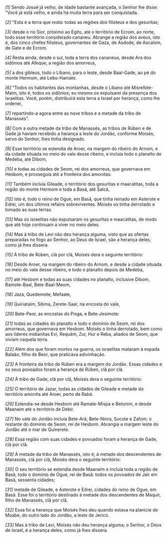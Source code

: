 *[1]* Sendo Josué já velho, de idade bastante avançada, o Senhor lhe disse: "Você já está velho, e ainda há muita terra para ser conquistada.

*[2]* "Esta é a terra que resta: todas as regiões dos filisteus e dos gesuritas;

*[3]* desde o rio Sior, próximo ao Egito, até o território de Ecrom, ao norte, todo esse território considerado cananeu. Abrange a região dos aveus, isto é, dos cinco chefes filisteus, governantes de Gaza, de Asdode, de Ascalom, de Gate e de Ecrom.

*[4]* Resta ainda, desde o sul, toda a terra dos cananeus, desde Ara dos sidônios até Afeque, a região dos amorreus,

*[5]* a dos gibleus, todo o Líbano, para o leste, desde Baal-Gade, ao pé do monte Hermom, até Lebo-Hamate.

*[6]* "Todos os habitantes das montanhas, desde o Líbano até Misrefote-Maim, isto é, todos os sidônios; eu mesmo os expulsarei da presença dos israelitas. Você, porém, distribuirá esta terra a Israel por herança, como lhe ordenei,

*[7]* repartindo-a agora entre as nove tribos e a metade da tribo de Manassés".

*[8]* Com a outra metade da tribo de Manassés, as tribos de Rúben e de Gade já haviam recebido a herança a leste do Jordão, conforme Moisés, servo do Senhor, lhes tinha designado.

*[9]* Esse território se estendia de Aroer, na margem do ribeiro do Arnom, e da cidade situada no meio do vale desse ribeiro, e incluía todo o planalto de Medeba, até Dibom,

*[10]* e todas as cidades de Seom, rei dos amorreus, que governava em Hesbom, e prosseguia até a fronteira dos amonitas.

*[11]* Também incluía Gileade, o território dos gesuritas e maacatitas, toda a região do monte Hermom e toda a Basã, até Salcá,

*[12]* isto é, todo o reino de Ogue, em Basã, que tinha reinado em Asterote e Edrei, um dos últimos refains sobreviventes. Moisés os tinha derrotado e tomado as suas terras.

*[13]* Mas os israelitas não expulsaram os gesuritas e maacatitas, de modo que até hoje continuam a viver no meio deles.

*[14]* Mas à tribo de Levi não deu herança alguma, visto que as ofertas preparadas no fogo ao Senhor, ao Deus de Israel, são a herança deles, como já lhes dissera.

*[15]* À tribo de Rúben, clã por clã, Moisés dera o seguinte território:

*[16]* Desde Aroer, na margem do ribeiro do Arnom, e desde a cidade situada no meio do vale desse ribeiro, e todo o planalto depois de Medeba,

*[17]* até Hesbom e todas as suas cidades no planalto, inclusive Dibom, Bamote-Baal, Bete-Baal-Meom,

*[18]* Jaza, Quedemote, Mefaate,

*[19]* Quiriataim, Sibma, Zerete-Saar, na encosta do vale,

*[20]* Bete-Peor, as encostas do Pisga, e Bete-Jesimote:

*[21]* todas as cidades do planalto e todo o domínio de Seom, rei dos amorreus, que governava em Hesbom. Moisés o tinha derrotado, bem como aos líderes midianitas Evi, Requém, Zur, Hur e Reba, aliados de Seom, que viviam naquela terra.

*[22]* Além dos que foram mortos na guerra, os israelitas mataram à espada Balaão, filho de Beor, que praticava adivinhação.

*[23]* A fronteira da tribo de Rúben era a margem do Jordão. Essas cidades e os seus povoados foram a herança de Rúben, clã por clã.

*[24]* À tribo de Gade, clã por clã, Moisés dera o seguinte território:

*[25]* O território de Jazar, todas as cidades de Gileade e metade do território amonita até Aroer, perto de Rabá.

*[26]* Estendia-se desde Hesbom até Ramate-Mispa e Betonim, e desde Maanaim até o território de Debir.

*[27]* No vale do Jordão incluía Bete-Arã, Bete-Ninra, Sucote e Zafom; o restante do domínio de Seom, rei de Hesbom. Abrangia a margem leste do Jordão até o mar de Quinerete.

*[28]* Essa região com suas cidades e povoados foram a herança de Gade, clã por clã.

*[29]* À metade da tribo de Manassés, isto é, à metade dos descendentes de Manassés, clã por clã, Moisés dera o seguinte território:

*[30]* O seu território se estendia desde Maanaim e incluía toda a região de Basã, todo o domínio de Ogue, rei de Basã: todos os povoados de Jair em Basã, sessenta cidades;

*[31]* metade de Gileade, e Asterote e Edrei, cidades do reino de Ogue, em Basã. Esse foi o território destinado à metade dos descendentes de Maquir, filho de Manassés, clã por clã.

*[32]* Essa foi a herança que Moisés lhes deu quando estava na planície de Moabe, do outro lado do Jordão, a leste de Jericó.

*[33]* Mas à tribo de Levi, Moisés não deu herança alguma; o Senhor, o Deus de Israel, é a herança deles, como já lhes dissera.


